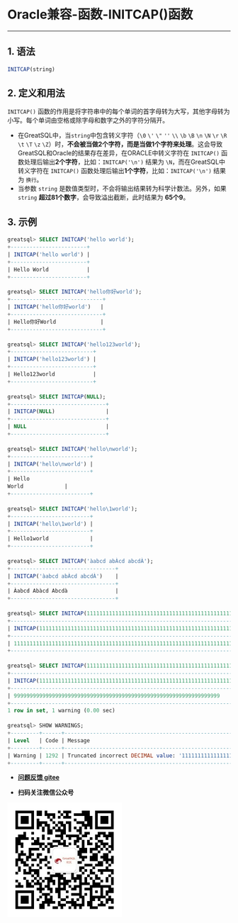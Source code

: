 # Oracle兼容-函数-INITCAP()函数
---


## 1. 语法

```sql
INITCAP(string)
```

## 2. 定义和用法
`INITCAP()` 函数的作用是将字符串中的每个单词的首字母转为大写，其他字母转为小写。每个单词由空格或除字母和数字之外的字符分隔开。

- 在GreatSQL中，当`string`中包含转义字符（`\0` `\'` `\"` `''` `\\` `\b` `\B` `\n` `\N` `\r` `\R` `\t` `\T` `\z` `\Z`）时，**不会被当做2个字符，而是当做1个字符来处理**。这会导致GreatSQL和Oracle的结果存在差异，在ORACLE中转义字符在 `INITCAP()` 函数处理后输出**2个字符**，比如：`INITCAP('\n')` 结果为 `\N`，而在GreatSQL中转义字符在 `INITCAP()` 函数处理后输出**1个字符**，比如：`INITCAP('\n')` 结果为 `换行`。
- 当参数 `string` 是数值类型时，不会将输出结果转为科学计数法。另外，如果 `string` **超过81个数字**，会导致溢出截断，此时结果为 **65个9**。


## 3. 示例
```sql
greatsql> SELECT INITCAP('hello world');
+------------------------+
| INITCAP('hello world') |
+------------------------+
| Hello World            |
+------------------------+

greatsql> SELECT INITCAP('hello你好world');
+-----------------------------+
| INITCAP('hello你好world')   |
+-----------------------------+
| Hello你好World              |
+-----------------------------+

greatsql> SELECT INITCAP('hello123world');
+--------------------------+
| INITCAP('hello123world') |
+--------------------------+
| Hello123world            |
+--------------------------+

greatsql> SELECT INITCAP(NULL);
+------------------------------+
| INITCAP(NULL)                |
+------------------------------+
| NULL                         |
+------------------------------+

greatsql> SELECT INITCAP('hello\nworld');
+-------------------------+
| INITCAP('hello\nworld') |
+-------------------------+
| Hello
World             |
+-------------------------+

greatsql> SELECT INITCAP('hello\1world');
+-------------------------+
| INITCAP('hello\1world') |
+-------------------------+
| Hello1world             |
+-------------------------+

greatsql> SELECT INITCAP('àabcd abÀcd abcdÀ');
+---------------------------------+
| INITCAP('àabcd abÀcd abcdÀ')    |
+---------------------------------+
| Àabcd Abàcd Abcdà               |
+---------------------------------+

greatsql> SELECT INITCAP(111111111111111111111111111111111111111111111111111111111111111111111111111111111);
+--------------------------------------------------------------------------------------------+
| INITCAP(111111111111111111111111111111111111111111111111111111111111111111111111111111111) |
+--------------------------------------------------------------------------------------------+
| 111111111111111111111111111111111111111111111111111111111111111111111111111111111          |
+--------------------------------------------------------------------------------------------+

greatsql> SELECT INITCAP(1111111111111111111111111111111111111111111111111111111111111111111111111111111111);
+---------------------------------------------------------------------------------------------+
| INITCAP(1111111111111111111111111111111111111111111111111111111111111111111111111111111111) |
+---------------------------------------------------------------------------------------------+
| 99999999999999999999999999999999999999999999999999999999999999999                           |
+---------------------------------------------------------------------------------------------+
1 row in set, 1 warning (0.00 sec)

greatsql> SHOW WARNINGS;
+---------+------+------------------------------------------------------------------------------------------------------------------------+
| Level   | Code | Message                                                                                                                |
+---------+------+------------------------------------------------------------------------------------------------------------------------+
| Warning | 1292 | Truncated incorrect DECIMAL value: '111111111111111111111111111111111111111111111111111111111111111111111111111111111' |
+---------+------+------------------------------------------------------------------------------------------------------------------------+
```



- **[问题反馈 gitee](https://gitee.com/GreatSQL/GreatSQL-Manual/issues)**

- **扫码关注微信公众号**

![greatsql-wx](../../greatsql-wx.jpg)
